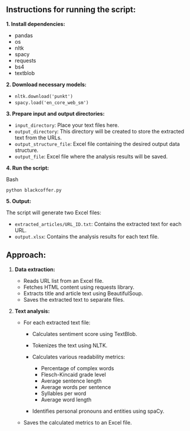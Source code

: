 ## Instructions for running the script:

**1. Install dependencies:**

* pandas
* os
* nltk
* spacy
* requests
* bs4
* textblob

**2. Download necessary models:**

* `nltk.download('punkt')`
* `spacy.load('en_core_web_sm')`

**3. Prepare input and output directories:**

* `input_directory`: Place your text files here.
* `output_directory`: This directory will be created to store the extracted text from the URLs.
* `output_structure_file`: Excel file containing the desired output data structure.
* `output_file`: Excel file where the analysis results will be saved.

**4. Run the script:**

Bash

```
python blackcoffer.py
```

**5. Output:**

The script will generate two Excel files:

* `extracted_articles/URL_ID.txt`: Contains the extracted text for each URL.
* `output.xlsx`: Contains the analysis results for each text file.

## Approach:

1. **Data extraction:**

   * Reads URL list from an Excel file.
   * Fetches HTML content using requests library.
   * Extracts title and article text using BeautifulSoup.
   * Saves the extracted text to separate files.
2. **Text analysis:**

   * For each extracted text file:

     * Calculates sentiment score using TextBlob.
     * Tokenizes the text using NLTK.
     * Calculates various readability metrics:

       * Percentage of complex words
       * Flesch-Kincaid grade level
       * Average sentence length
       * Average words per sentence
       * Syllables per word
       * Average word length
     * Identifies personal pronouns and entities using spaCy.
   * Saves the calculated metrics to an Excel file.
